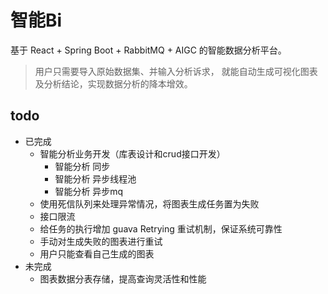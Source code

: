 # 智能Bi

基于 React + Spring Boot + RabbitMQ + AIGC 的智能数据分析平台。

> 用户只需要导入原始数据集、并输入分析诉求，
> 就能自动生成可视化图表及分析结论，实现数据分析的降本增效。

## todo

* 已完成
    * 智能分析业务开发（库表设计和crud接口开发）
        * 智能分析 同步
        * 智能分析 异步线程池
        * 智能分析 异步mq
    * 使用死信队列来处理异常情况，将图表生成任务置为失败
    * 接口限流
    * 给任务的执行增加 guava Retrying 重试机制，保证系统可靠性
    * 手动对生成失败的图表进行重试
    * 用户只能查看自己生成的图表
* 未完成
    * 图表数据分表存储，提高查询灵活性和性能 